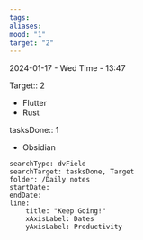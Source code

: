 ```yaml
---
tags: 
aliases: 
mood: "1"
target: "2"
---
```


2024-01-17 - Wed
Time - 13:47


Target:: 2
- Flutter
- Rust 

tasksDone:: 1 
- Obsidian



```tracker
searchType: dvField
searchTarget: tasksDone, Target
folder: /Daily notes 
startDate:
endDate:
line:
    title: "Keep Going!"
    xAxisLabel: Dates
    yAxisLabel: Productivity 
```